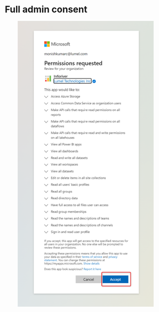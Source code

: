 # Full admin consent











<figure><img src="../../../../.gitbook/assets/image (1).png" alt=""><figcaption></figcaption></figure>







